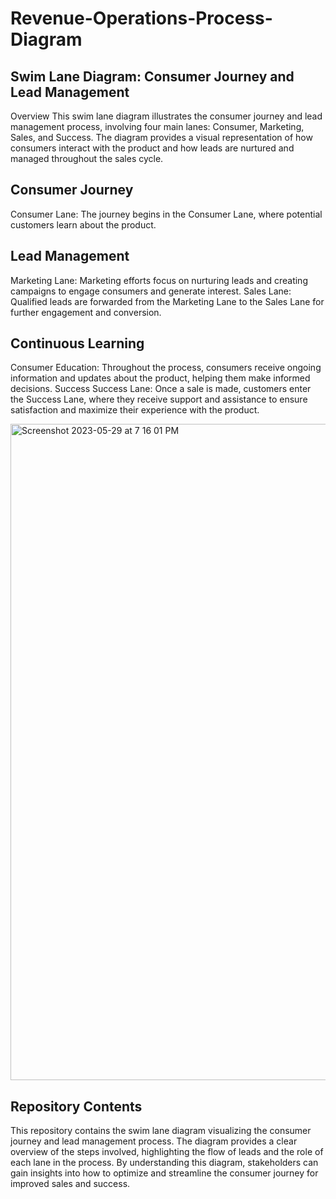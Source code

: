 # Revenue-Operations-Process-Diagram



## Swim Lane Diagram: Consumer Journey and Lead Management
Overview
This swim lane diagram illustrates the consumer journey and lead management process, involving four main lanes: Consumer, Marketing, Sales, and Success. The diagram provides a visual representation of how consumers interact with the product and how leads are nurtured and managed throughout the sales cycle.

## Consumer Journey
Consumer Lane: The journey begins in the Consumer Lane, where potential customers learn about the product.
## Lead Management
Marketing Lane: Marketing efforts focus on nurturing leads and creating campaigns to engage consumers and generate interest.
Sales Lane: Qualified leads are forwarded from the Marketing Lane to the Sales Lane for further engagement and conversion.
## Continuous Learning
Consumer Education: Throughout the process, consumers receive ongoing information and updates about the product, helping them make informed decisions.
Success
Success Lane: Once a sale is made, customers enter the Success Lane, where they receive support and assistance to ensure satisfaction and maximize their experience with the product.

<img width="1050" alt="Screenshot 2023-05-29 at 7 16 01 PM" src="https://github.com/craydata/Revenue-Operations-Process-Diagram/assets/95032838/4cd2a0b3-64f2-4888-96c6-d19241b53372">

## Repository Contents
This repository contains the swim lane diagram visualizing the consumer journey and lead management process. The diagram provides a clear overview of the steps involved, highlighting the flow of leads and the role of each lane in the process. By understanding this diagram, stakeholders can gain insights into how to optimize and streamline the consumer journey for improved sales and success.
